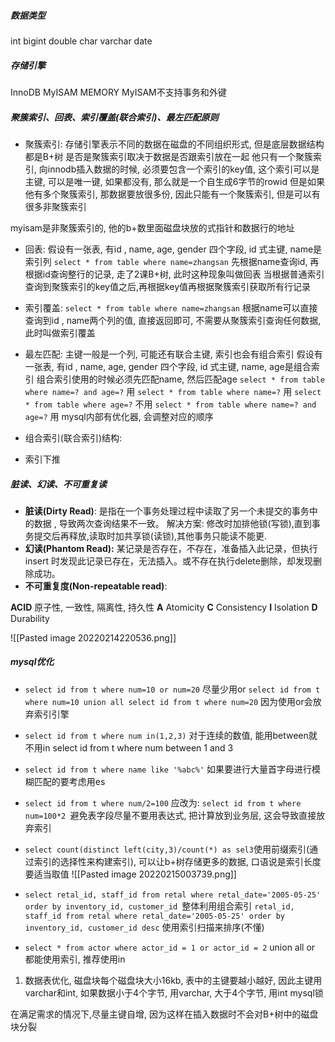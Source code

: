 ##### 数据类型
int bigint double char varchar date

##### 存储引擎
InnoDB MyISAM MEMORY
MyISAM不支持事务和外键

##### 聚簇索引、回表、索引覆盖(联合索引)、最左匹配原则
- 聚簇索引: 
存储引擎表示不同的数据在磁盘的不同组织形式, 但是底层数据结构都是B+树
是否是聚簇索引取决于数据是否跟索引放在一起
他只有一个聚簇索引, 向innodb插入数据的时候, 必须要包含一个索引的key值, 这个索引可以是主键, 可以是唯一键, 如果都没有, 那么就是一个自生成6字节的rowid
但是如果他有多个聚簇索引, 那数据要放很多份, 因此只能有一个聚簇索引, 但是可以有很多非聚簇索引

myisam是非聚簇索引的, 他的b+数里面磁盘块放的式指针和数据行的地址

- 回表: 
假设有一张表, 有id , name, age, gender 四个字段, id 式主键, name是索引列
`select * from table where name=zhangsan`
先根据name查询id, 再根据id查询整行的记录, 走了2课B+树, 此时这种现象叫做回表
当根据普通索引查询到聚簇索引的key值之后,再根据key值再根据聚簇索引获取所有行记录

- 索引覆盖: 
`select * from table where name=zhangsan`
根据name可以直接查询到id , name两个列的值, 直接返回即可, 不需要从聚簇索引查询任何数据, 此时叫做索引覆盖

- 最左匹配: 
主键一般是一个列, 可能还有联合主键, 索引也会有组合索引
假设有一张表, 有id , name, age, gender 四个字段, id 式主键, name, age是组合索引
组合索引使用的时候必须先匹配name, 然后匹配age
`select * from table where name=? and age=?`  用
`select * from table where name=?`  用
`select * from table where age=?`  不用
`select * from table where name=? and age=?`  用  mysql内部有优化器, 会调整对应的顺序

- 组合索引(联合索引)结构:

- 索引下推


##### 脏读、幻读、不可重复读
- **脏读(Dirty Read)**: 是指在一个事务处理过程中读取了另一个未提交的事务中的数据 , 导致两次查询结果不一致。
	解决方案: 修改时加排他锁(写锁),直到事务提交后再释放,读取时加共享锁(读锁),其他事务只能读不能更.
- **幻读(Phantom Read):** 某记录是否存在，不存在，准备插入此记录，但执行 insert 时发现此记录已存在，无法插入。或不存在执行delete删除，却发现删除成功。
- **不可重复度(Non-repeatable read)**: 

**ACID** 原子性, 一致性, 隔离性, 持久性
**A** Atomicity
**C**	Consistency
**I**	 Isolation
**D**  Durability

![[Pasted image 20220214220536.png]]

##### mysql优化
- `select id from t where num=10 or num=20` 尽量少用or `select id from t where num=10 union all select id from t where num=20` 因为使用or会放弃索引引擎
- `select id from t where num in(1,2,3)` 对于连续的数值, 能用between就不用in select id from t where num between 1 and 3
- ` select id from t where name like '%abc%' ` 如果要进行大量首字母进行模糊匹配的要考虑用es
- `select id from t where num/2=100` 应改为: `select id from t where num=100*2 `避免表字段尽量不要用表达式, 把计算放到业务层, 这会导致直接放弃索引
- `select count(distinct left(city,3)/count(*) as sel3`使用前缀索引(通过索引的选择性来构建索引), 可以让b+树存储更多的数据, 口语说是索引长度要适当取值
	![[Pasted image 20220215003739.png]]


- `select retal_id, staff_id from retal where retal_date='2005-05-25' order by inventory_id, customer_id `整体利用组合索引 
   `retal_id, staff_id from retal where retal_date='2005-05-25' order by inventory_id, customer_id desc`
   使用索引扫描来排序(不懂)

- `select * from actor where actor_id = 1 or actor_id = 2`
  union all or 都能使用索引, 推荐使用in



1. 数据表优化, 磁盘块每个磁盘块大小16kb, 表中的主键要越小越好, 因此主键用varchar和int, 如果数据小于4个字节, 用varchar, 大于4个字节, 用int
mysql锁

在满足需求的情况下,尽量主键自增, 因为这样在插入数据时不会对B+树中的磁盘块分裂



